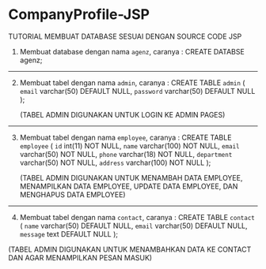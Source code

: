 # CompanyProfile-JSP

TUTORIAL MEMBUAT DATABASE SESUAI DENGAN SOURCE CODE JSP

1. Membuat database dengan nama `agenz`, caranya :
    CREATE DATABSE agenz;
-----------------------------------------------------

2. Membuat tabel dengan nama `admin`, caranya :
    CREATE TABLE `admin` (
      `email` varchar(50) DEFAULT NULL,
      `password` varchar(50) DEFAULT NULL
    );
    
    (TABEL ADMIN DIGUNAKAN UNTUK LOGIN KE ADMIN PAGES)
-----------------------------------------------------

3. Membuat tabel dengan nama `employee`, caranya :
    CREATE TABLE `employee` (
      `id` int(11) NOT NULL,
      `name` varchar(100) NOT NULL,
      `email` varchar(50) NOT NULL,
      `phone` varchar(18) NOT NULL,
      `department` varchar(50) NOT NULL,
      `address` varchar(100) NOT NULL
    );
    
    (TABEL ADMIN DIGUNAKAN UNTUK MENAMBAH DATA EMPLOYEE, MENAMPILKAN DATA EMPLOYEE, UPDATE DATA EMPLOYEE, DAN MENGHAPUS DATA EMPLOYEE)
-----------------------------------------------------

4. Membuat tabel dengan nama `contact`, caranya :
  CREATE TABLE `contact` (
    `name` varchar(50) DEFAULT NULL,
    `email` varchar(50) DEFAULT NULL,
    `message` text DEFAULT NULL
  );
  
  (TABEL ADMIN DIGUNAKAN UNTUK MENAMBAHKAN DATA KE CONTACT DAN AGAR MENAMPILKAN PESAN MASUK)
